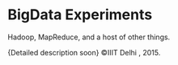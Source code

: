 
# BigData Experiments

Hadoop, MapReduce, and a host of other things.

{Detailed description soon}
&copy;IIIT Delhi , 2015.

